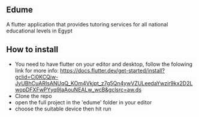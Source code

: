 
## Edume

A flutter application that provides tutoring services for all national educational levels in Egypt

##  How to install
- You need to have flutter on your editor and desktop, follow the folowing link for more info: https://docs.flutter.dev/get-started/install?gclid=Cj0KCQjw-JyUBhCuARIsANUqQ_KOm4Vkjpt_z7g5Qn4ywVZULeedaYwzir9kx2D2LwopDFXFwPYyq9IaAouNEALw_wcB&gclsrc=aw.ds
- Clone the repo
- open the full project in the 'edume' folder in your editor
- choose the suitable device then hit run
